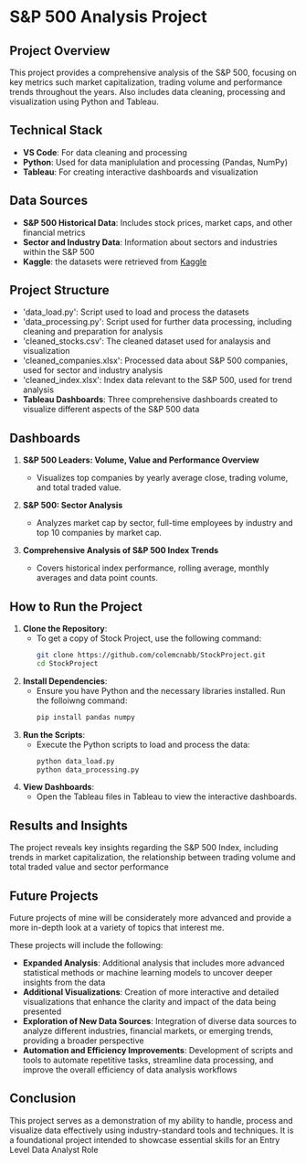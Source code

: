 # S&P 500 Analysis Project

## Project Overview

This project provides a comprehensive analysis of the S&P 500, focusing on key metrics such market capitalization, trading volume and performance trends throughout the years. Also includes data cleaning, processing and visualization using Python and Tableau.

## Technical Stack

- **VS Code**: For data cleaning and processing
- **Python**: Used for data maniplulation and processing (Pandas, NumPy)
- **Tableau**: For creating interactive dashboards and visualization

## Data Sources

- **S&P 500 Historical Data**: Includes stock prices, market caps, and other financial metrics
- **Sector and Industry Data**: Information about sectors and industries within the S&P 500
- **Kaggle**: the datasets were retrieved from [Kaggle](https://www.kaggle.com/datasets/andrewmvd/sp-500-stocks)

## Project Structure

- 'data_load.py': Script used to load and process the datasets
- 'data_processing.py': Script used for further data processing, including cleaning and preparation for analysis
- 'cleaned_stocks.csv': The cleaned dataset used for analaysis and visualization
- 'cleaned_companies.xlsx': Processed data about S&P 500 companies, used for sector and industry analysis
- 'cleaned_index.xlsx': Index data relevant to the S&P 500, used for trend analysis
- **Tableau Dashboards**: Three comprehensive dashboards created to visualize different aspects of the S&P 500 data

## Dashboards

1. **S&P 500 Leaders: Volume, Value and Performance Overview**
   - Visualizes top companies by yearly average close, trading volume, and total traded value.
  
2. **S&P 500: Sector Analysis**
   - Analyzes market cap by sector, full-time employees by industry and top 10 companies by market cap.
  
3. **Comprehensive Analysis of S&P 500 Index Trends**
   - Covers historical index performance, rolling average, monthly averages and data point counts.
  
## How to Run the Project

1. **Clone the Repository**:
   - To get a copy of Stock Project, use the following command:
     ```bash
     git clone https://github.com/colemcnabb/StockProject.git
     cd StockProject

2. **Install Dependencies**:
   - Ensure you have Python and the necessary libraries installed. Run the folloiwng command:
     ```bash
     pip install pandas numpy

3. **Run the Scripts**:
   - Execute the Python scripts to load and process the data:
     ```bash
     python data_load.py
     python data_processing.py

4. **View Dashboards**:
   - Open the Tableau files in Tableau to view the interactive dashboards.
  
## Results and Insights

The project reveals key insights regarding the S&P 500 Index, including trends in market capitalization, the relationship between trading volume and total traded value and sector performance

## Future Projects

Future projects of mine will be considerately more advanced and provide a more in-depth look at a variety of topics that interest me.  

These projects will include the following: 

- **Expanded Analysis**: Additional analysis that includes more advanced statistical methods or machine learning models to uncover deeper insights from the data
- **Additional Visualizations**: Creation of more interactive and detailed visualizations that enhance the clarity and impact of the data being presented
- **Exploration of New Data Sources**: Integration of diverse data sources to analyze different industries, financial markets, or emerging trends, providing a broader perspective
- **Automation and Efficiency Improvements**: Development of scripts and tools to automate repetitive tasks, streamline data processing, and improve the overall efficiency of data analysis workflows

## Conclusion

This project serves as a demonstration of my ability to handle, process and visualize data effectively using industry-standard tools and techniques. It is a foundational project intended to showcase essential skills for an Entry Level Data Analyst Role
